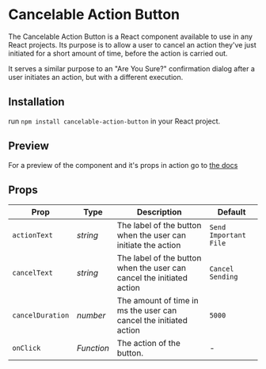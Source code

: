 # Cancelable Action Button

The Cancelable Action Button is a React component available to use in any React projects. Its purpose is to allow a user to cancel an action they've just initiated for a short amount of time, before the action is carried out.

It serves a similar purpose to an "Are You Sure?" confirmation dialog after a user initiates an action, but with a different execution.

## Installation

run `npm install cancelable-action-button` in your React project.

## Preview

For a preview of the component and it's props in action go to [the docs](https://thatjeeb.github.io/CancelableActionButton/) 


## Props

| Prop              | Type       | Description | Default |
|-------------------|------------|-------------|---------|
| `actionText`      | _string_   | The label of the button when the user can initiate the action | `Send Important File` |
| `cancelText`      | _string_   | The label of the button when the user can cancel the initiated action | `Cancel Sending` |
| `cancelDuration`         | _number_   | The amount of time in ms the user can cancel the initiated action | `5000` |
| `onClick`         | _Function_ | The action of the button. | - |
